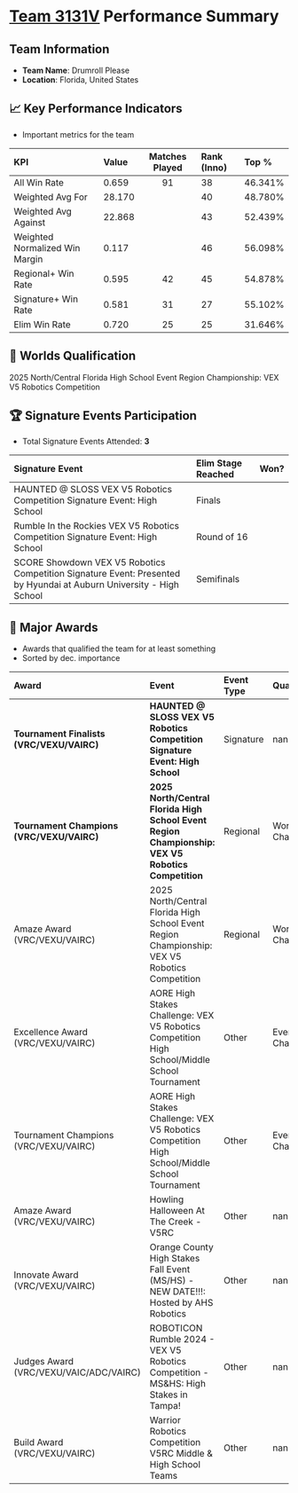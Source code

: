 # [Team 3131V](https://https://www.robotevents.com/teams/V5RC/3131V) Performance Summary

##  Team Information
- **Team Name**: Drumroll Please
- **Location**: Florida, United States

## 📈 Key Performance Indicators
- Important metrics for the team

| KPI | Value | Matches Played | Rank (Inno) | Top % |
|:---|:-----|:--------------:|:----|:-----|
| All Win Rate | 0.659 | 91 | 38 | 46.341% |
| Weighted Avg For | 28.170 |  | 40 | 48.780% |
| Weighted Avg Against | 22.868 |  | 43 | 52.439% |
| Weighted Normalized Win Margin | 0.117 |  | 46 | 56.098% |
| Regional+ Win Rate | 0.595 | 42 | 45 | 54.878% |
| Signature+ Win Rate | 0.581 | 31 | 27 | 55.102% |
| Elim Win Rate | 0.720 | 25 | 25 | 31.646% |


## 🎯 Worlds Qualification
2025 North/Central Florida High School Event Region Championship: VEX V5 Robotics Competition

## 🏆 Signature Events Participation
- Total Signature Events Attended: **3**

| Signature Event | Elim Stage Reached | Won? |
|:----------------|:-------------------|:----|
| HAUNTED @ SLOSS VEX V5 Robotics Competition Signature Event: High School | Finals |  |
| Rumble In the Rockies VEX V5 Robotics Competition Signature Event: High School | Round of 16 |  |
| SCORE Showdown VEX V5 Robotics Competition Signature Event: Presented by Hyundai at Auburn University - High School | Semifinals |  |


## 🥇 Major Awards
- Awards that qualified the team for at least something
- Sorted by dec. importance

| Award | Event | Event Type | Qualification |
|:------|:------|:-----------|:--------------|
| **Tournament Finalists (VRC/VEXU/VAIRC)** | **HAUNTED @ SLOSS VEX V5 Robotics Competition Signature Event: High School** | Signature | nan |
| **Tournament Champions (VRC/VEXU/VAIRC)** | **2025 North/Central Florida High School Event Region Championship: VEX V5 Robotics Competition** | Regional | World Championship |
| Amaze Award (VRC/VEXU/VAIRC) | 2025 North/Central Florida High School Event Region Championship: VEX V5 Robotics Competition | Regional | World Championship |
| Excellence Award (VRC/VEXU/VAIRC) | AORE High Stakes Challenge: VEX V5 Robotics Competition High School/Middle School Tournament | Other | Event Region Championship |
| Tournament Champions (VRC/VEXU/VAIRC) | AORE High Stakes Challenge: VEX V5 Robotics Competition High School/Middle School Tournament | Other | Event Region Championship |
| Amaze Award (VRC/VEXU/VAIRC) | Howling Halloween At The Creek - V5RC | Other | nan |
| Innovate Award (VRC/VEXU/VAIRC) | Orange County High Stakes Fall Event (MS/HS) - NEW DATE!!!: Hosted by AHS Robotics | Other | nan |
| Judges Award (VRC/VEXU/VAIC/ADC/VAIRC) | ROBOTICON Rumble 2024 - VEX V5 Robotics Competition - MS&HS: High Stakes in Tampa! | Other | nan |
| Build Award (VRC/VEXU/VAIRC) | Warrior Robotics Competition V5RC Middle & High School Teams | Other | nan |

